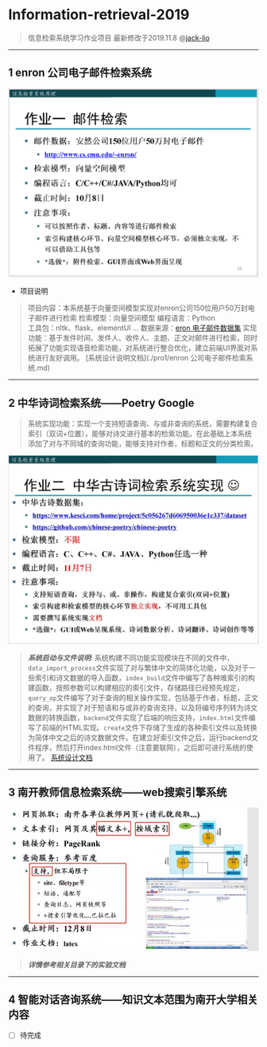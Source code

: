 # Information-retrieval-2019
> 信息检索系统学习作业项目
> 最新修改于2019.11.8 @[jack-lio](https://github.com/Jack-Lio)

------------------------

## 1 enron 公司电子邮件检索系统
![作业要求](./pro1/figures/作业要求.jpg)

- 项目说明
>项目内容：本系统基于向量空间模型实现对enron公司150位用户50万封电子邮件进行检索
>检索模型：向量空间模型
>编程语言：Python     
>工具包：nltk、flask、elementUI ...
>数据来源：[eron 电子邮件数据集](http://www.cs.cmu.edu/~enron/)
>实现功能：基于发件时间、发件人、收件人、主题、正文对邮件进行检索，同时拓展了功能实现语音检索功能，对系统进行整合优化，建立前端UI界面对系统进行友好调用。
[系统设计说明文档](./pro1/enron 公司电子邮件检索系统.md)

-------------------------

## 2 中华诗词检索系统——Poetry Google
> 系统实现功能：实现一个支持短语查询、与或非查询的系统，需要构建复合索引（双词+位置），能够对诗文进行基本的检索功能。在此基础上本系统添加了对与不同域的查询功能，能够支持对作者，标题和正文的分类检索。

![作业要求](./pro2/figures/require.jpg)

> ***系统启动与文件说明***: 系统构建不同功能实现模块在不同的文件中，`data_import_process`文件实现了对与繁体中文的简体化功能，以及对于一些索引和诗文数据的导入函数，`index_build`文件中编写了各种难索引的构建函数，按照参数可以构建相应的索引文件，存储路径已经预先规定，`query_op`文件编写了对于查询的相关操作实现，包括基于作者，标题，正文的查询，并实现了对于短语和与或非的查询支持，以及将编号序列转为诗文数据的转换函数，`backend`文件实现了后端的响应支持，`index.html`文件编写了前端的HTML实现。`create`文件下存储了生成的各种索引文件以及转换为简体中文之后的诗文数据文件。在建立好索引文件之后，运行backend文件程序，然后打开index.html文件（注意要联网），之后即可进行系统的使用了。
[系统设计文档](./pro2/中华诗词检索系统报告.md)

-------------------------

## 3 南开教师信息检索系统——web搜索引擎系统

![要求](./pro3/教师检索系统latex源码文件夹/figure/0.jpg)

>  ***详情参考相关目录下的实验文档***

-------------------------------

## 4 智能对话咨询系统——知识文本范围为南开大学相关内容
- [ ] 待完成